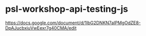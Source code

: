 # psl-workshop-api-testing-js
https://docs.google.com/document/d/1lbG2DNKN7aIPMgOdZE8-DpAJucbxiuVwEexr7g40CMA/edit
